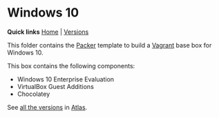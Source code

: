 # Windows 10

**Quick links** [Home] | [Versions]  

This folder contains the [Packer] template to build a [Vagrant] base box for Windows 10.

This box contains the following components:

* Windows 10 Enterprise Evaluation
* VirtualBox Guest Additions
* Chocolatey

See [all the versions][Versions] in [Atlas].

[Home]: ../README.md
[Versions]: https://atlas.hashicorp.com/gusztavvargadr/boxes/windows10ee

[Packer]: https://www.packer.io/
[Vagrant]: https://www.vagrantup.com/
[Atlas]: https://www.hashicorp.com/atlas.html

